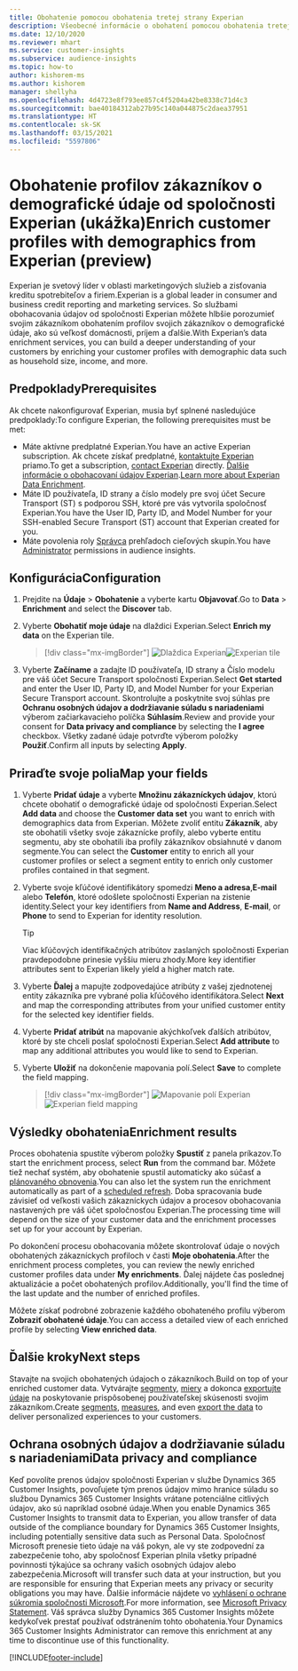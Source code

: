 ```yaml
---
title: Obohatenie pomocou obohatenia tretej strany Experian
description: Všeobecné informácie o obohatení pomocou obohatenia tretej stranou Experian.
ms.date: 12/10/2020
ms.reviewer: mhart
ms.service: customer-insights
ms.subservice: audience-insights
ms.topic: how-to
author: kishorem-ms
ms.author: kishorem
manager: shellyha
ms.openlocfilehash: 4d4723e8f793ee857c4f5204a42be8338c71d4c3
ms.sourcegitcommit: bae40184312ab27b95c140a044875c2daea37951
ms.translationtype: HT
ms.contentlocale: sk-SK
ms.lasthandoff: 03/15/2021
ms.locfileid: "5597806"
---
```

# <a name="enrich-customer-profiles-with-demographics-from-experian-preview"></a><span data-ttu-id="6d21b-103">Obohatenie profilov zákazníkov o demografické údaje od spoločnosti Experian (ukážka)</span><span class="sxs-lookup"><span data-stu-id="6d21b-103">Enrich customer profiles with demographics from Experian (preview)</span></span>

<span data-ttu-id="6d21b-104">Experian je svetový líder v oblasti marketingových služieb a zisťovania kreditu spotrebiteľov a firiem.</span><span class="sxs-lookup"><span data-stu-id="6d21b-104">Experian is a global leader in consumer and business credit reporting and marketing services.</span></span> <span data-ttu-id="6d21b-105">So službami obohacovania údajov od spoločnosti Experian môžete hlbšie porozumieť svojim zákazníkom obohatením profilov svojich zákazníkov o demografické údaje, ako sú veľkosť domácnosti, príjem a ďalšie.</span><span class="sxs-lookup"><span data-stu-id="6d21b-105">With Experian’s data enrichment services, you can build a deeper understanding of your customers by enriching your customer profiles with demographic data such as household size, income, and more.</span></span>

## <a name="prerequisites"></a><span data-ttu-id="6d21b-106">Predpoklady</span><span class="sxs-lookup"><span data-stu-id="6d21b-106">Prerequisites</span></span>

<span data-ttu-id="6d21b-107">Ak chcete nakonfigurovať Experian, musia byť splnené nasledujúce predpoklady:</span><span class="sxs-lookup"><span data-stu-id="6d21b-107">To configure Experian, the following prerequisites must be met:</span></span>

- <span data-ttu-id="6d21b-108">Máte aktívne predplatné Experian.</span><span class="sxs-lookup"><span data-stu-id="6d21b-108">You have an active Experian subscription.</span></span> <span data-ttu-id="6d21b-109">Ak chcete získať predplatné, [kontaktujte Experian](https://www.experian.com/marketing-services/contact) priamo.</span><span class="sxs-lookup"><span data-stu-id="6d21b-109">To get a subscription, [contact Experian](https://www.experian.com/marketing-services/contact) directly.</span></span> <span data-ttu-id="6d21b-110">[Ďalšie informácie o obohacovaní údajov Experian](https://www.experian.com/marketing-services/microsoft?cmpid=ems_web_mci_cdppage).</span><span class="sxs-lookup"><span data-stu-id="6d21b-110">[Learn more about Experian Data Enrichment](https://www.experian.com/marketing-services/microsoft?cmpid=ems_web_mci_cdppage).</span></span>
- <span data-ttu-id="6d21b-111">Máte ID používateľa, ID strany a číslo modely pre svoj účet Secure Transport (ST) s podporou SSH, ktoré pre vás vytvorila spoločnosť Experian.</span><span class="sxs-lookup"><span data-stu-id="6d21b-111">You have the User ID, Party ID, and Model Number for your SSH-enabled Secure Transport (ST) account that Experian created for you.</span></span>
- <span data-ttu-id="6d21b-112">Máte povolenia roly [Správca](permissions.md#administrator) prehľadoch cieľových skupín.</span><span class="sxs-lookup"><span data-stu-id="6d21b-112">You have [Administrator](permissions.md#administrator) permissions in audience insights.</span></span>

## <a name="configuration"></a><span data-ttu-id="6d21b-113">Konfigurácia</span><span class="sxs-lookup"><span data-stu-id="6d21b-113">Configuration</span></span>

1. <span data-ttu-id="6d21b-114">Prejdite na **Údaje** > **Obohatenie** a vyberte kartu **Objavovať**.</span><span class="sxs-lookup"><span data-stu-id="6d21b-114">Go to **Data** > **Enrichment** and select the **Discover** tab.</span></span>

1. <span data-ttu-id="6d21b-115">Vyberte **Obohatiť moje údaje** na dlaždici Experian.</span><span class="sxs-lookup"><span data-stu-id="6d21b-115">Select **Enrich my data** on the Experian tile.</span></span>

   > [!div class="mx-imgBorder"]
   > <span data-ttu-id="6d21b-116">![Dlaždica Experian](media/experian-tile.png "Dlaždica Experian")</span><span class="sxs-lookup"><span data-stu-id="6d21b-116">![Experian tile](media/experian-tile.png "Experian tile")</span></span>

1. <span data-ttu-id="6d21b-117">Vyberte **Začíname** a zadajte ID používateľa, ID strany a Číslo modelu pre váš účet Secure Transport spoločnosti Experian.</span><span class="sxs-lookup"><span data-stu-id="6d21b-117">Select **Get started** and enter the User ID, Party ID, and Model Number for your Experian Secure Transport account.</span></span> <span data-ttu-id="6d21b-118">Skontrolujte a poskytnite svoj súhlas pre **Ochranu osobných údajov a dodržiavanie súladu s nariadeniami** výberom začiarkavacieho políčka **Súhlasím**.</span><span class="sxs-lookup"><span data-stu-id="6d21b-118">Review and provide your consent for **Data privacy and compliance** by selecting the **I agree** checkbox.</span></span> <span data-ttu-id="6d21b-119">Všetky zadané údaje potvrďte výberom položky **Použiť**.</span><span class="sxs-lookup"><span data-stu-id="6d21b-119">Confirm all inputs by selecting **Apply**.</span></span>

## <a name="map-your-fields"></a><span data-ttu-id="6d21b-120">Priraďte svoje polia</span><span class="sxs-lookup"><span data-stu-id="6d21b-120">Map your fields</span></span>

1.  <span data-ttu-id="6d21b-121">Vyberte **Pridať údaje** a vyberte **Množinu zákazníckych údajov**, ktorú chcete obohatiť o demografické údaje od spoločnosti Experian.</span><span class="sxs-lookup"><span data-stu-id="6d21b-121">Select **Add data** and choose the **Customer data set** you want to enrich with demographics data from Experian.</span></span> <span data-ttu-id="6d21b-122">Môžete zvoliť entitu **Zákazník**, aby ste obohatili všetky svoje zákaznícke profily, alebo vyberte entitu segmentu, aby ste obohatili iba profily zákazníkov obsiahnuté v danom segmente.</span><span class="sxs-lookup"><span data-stu-id="6d21b-122">You can select the **Customer** entity to enrich all your customer profiles or select a segment entity to enrich only customer profiles contained in that segment.</span></span>

1. <span data-ttu-id="6d21b-123">Vyberte svoje kľúčové identifikátory spomedzi **Meno a adresa**,**E-mail** alebo **Telefón**, ktoré odošlete spoločnosti Experian na zistenie identity.</span><span class="sxs-lookup"><span data-stu-id="6d21b-123">Select your key identifiers from **Name and Address**, **E-mail**, or **Phone** to send to Experian for identity resolution.</span></span>

   > [!TIP]
   > <span data-ttu-id="6d21b-124">Viac kľúčových identifikačných atribútov zaslaných spoločnosti Experian pravdepodobne prinesie vyššiu mieru zhody.</span><span class="sxs-lookup"><span data-stu-id="6d21b-124">More key identifier attributes sent to Experian likely yield a higher match rate.</span></span>

1. <span data-ttu-id="6d21b-125">Vyberte **Ďalej** a mapujte zodpovedajúce atribúty z vašej zjednotenej entity zákazníka pre vybrané polia kľúčového identifikátora.</span><span class="sxs-lookup"><span data-stu-id="6d21b-125">Select **Next** and map the corresponding attributes from your unified customer entity for the selected key identifier fields.</span></span>

1. <span data-ttu-id="6d21b-126">Vyberte **Pridať atribút** na mapovanie akýchkoľvek ďalších atribútov, ktoré by ste chceli poslať spoločnosti Experian.</span><span class="sxs-lookup"><span data-stu-id="6d21b-126">Select **Add attribute** to map any additional attributes you would like to send to Experian.</span></span>

1.  <span data-ttu-id="6d21b-127">Vyberte **Uložiť** na dokončenie mapovania polí.</span><span class="sxs-lookup"><span data-stu-id="6d21b-127">Select **Save** to complete the field mapping.</span></span>

    > [!div class="mx-imgBorder"]
    > <span data-ttu-id="6d21b-128">![Mapovanie polí Experian](media/experian-field-mapping.png "Mapovanie polí Experian")</span><span class="sxs-lookup"><span data-stu-id="6d21b-128">![Experian field mapping](media/experian-field-mapping.png "Experian field mapping")</span></span>

## <a name="enrichment-results"></a><span data-ttu-id="6d21b-129">Výsledky obohatenia</span><span class="sxs-lookup"><span data-stu-id="6d21b-129">Enrichment results</span></span>

<span data-ttu-id="6d21b-130">Proces obohatenia spustíte výberom položky **Spustiť** z panela príkazov.</span><span class="sxs-lookup"><span data-stu-id="6d21b-130">To start the enrichment process, select **Run** from the command bar.</span></span> <span data-ttu-id="6d21b-131">Môžete tiež nechať systém, aby obohatenie spustil automaticky ako súčasť a [plánovaného obnovenia](system.md#schedule-tab).</span><span class="sxs-lookup"><span data-stu-id="6d21b-131">You can also let the system run the enrichment automatically as part of a [scheduled refresh](system.md#schedule-tab).</span></span> <span data-ttu-id="6d21b-132">Doba spracovania bude závisieť od veľkosti vašich zákazníckych údajov a procesov obohacovania nastavených pre váš účet spoločnosťou Experian.</span><span class="sxs-lookup"><span data-stu-id="6d21b-132">The processing time will depend on the size of your customer data and the enrichment processes set up for your account by Experian.</span></span>

<span data-ttu-id="6d21b-133">Po dokončení procesu obohacovania môžete skontrolovať údaje o nových obohatených zákazníckych profiloch v časti **Moje obohatenia**.</span><span class="sxs-lookup"><span data-stu-id="6d21b-133">After the enrichment process completes, you can review the newly enriched customer profiles data under **My enrichments**.</span></span> <span data-ttu-id="6d21b-134">Ďalej nájdete čas poslednej aktualizácie a počet obohatených profilov.</span><span class="sxs-lookup"><span data-stu-id="6d21b-134">Additionally, you'll find the time of the last update and the number of enriched profiles.</span></span>

<span data-ttu-id="6d21b-135">Môžete získať podrobné zobrazenie každého obohateného profilu výberom **Zobraziť obohatené údaje**.</span><span class="sxs-lookup"><span data-stu-id="6d21b-135">You can access a detailed view of each enriched profile by selecting **View enriched data**.</span></span>

## <a name="next-steps"></a><span data-ttu-id="6d21b-136">Ďalšie kroky</span><span class="sxs-lookup"><span data-stu-id="6d21b-136">Next steps</span></span>

<span data-ttu-id="6d21b-137">Stavajte na svojich obohatených údajoch o zákazníkoch.</span><span class="sxs-lookup"><span data-stu-id="6d21b-137">Build on top of your enriched customer data.</span></span> <span data-ttu-id="6d21b-138">Vytvárajte [segmenty](segments.md), [miery](measures.md) a dokonca [exportujte údaje](export-destinations.md) na poskytovanie prispôsobenej používateľskej skúsenosti svojim zákazníkom.</span><span class="sxs-lookup"><span data-stu-id="6d21b-138">Create [segments](segments.md), [measures](measures.md), and even [export the data](export-destinations.md) to deliver personalized experiences to your customers.</span></span>

## <a name="data-privacy-and-compliance"></a><span data-ttu-id="6d21b-139">Ochrana osobných údajov a dodržiavanie súladu s nariadeniami</span><span class="sxs-lookup"><span data-stu-id="6d21b-139">Data privacy and compliance</span></span>

<span data-ttu-id="6d21b-140">Keď povolíte prenos údajov spoločnosti Experian v službe Dynamics 365 Customer Insights, povoľujete tým prenos údajov mimo hranice súladu so službou Dynamics 365 Customer Insights vrátane potenciálne citlivých údajov, ako sú napríklad osobné údaje.</span><span class="sxs-lookup"><span data-stu-id="6d21b-140">When you enable Dynamics 365 Customer Insights to transmit data to Experian, you allow transfer of data outside of the compliance boundary for Dynamics 365 Customer Insights, including potentially sensitive data such as Personal Data.</span></span> <span data-ttu-id="6d21b-141">Spoločnosť Microsoft prenesie tieto údaje na váš pokyn, ale vy ste zodpovední za zabezpečenie toho, aby spoločnosť Experian plnila všetky prípadné povinnosti týkajúce sa ochrany vašich osobných údajov alebo zabezpečenia.</span><span class="sxs-lookup"><span data-stu-id="6d21b-141">Microsoft will transfer such data at your instruction, but you are responsible for ensuring that Experian meets any privacy or security obligations you may have.</span></span> <span data-ttu-id="6d21b-142">Ďalšie informácie nájdete vo [vyhlásení o ochrane súkromia spoločnosti Microsoft](https://go.microsoft.com/fwlink/?linkid=396732).</span><span class="sxs-lookup"><span data-stu-id="6d21b-142">For more information, see [Microsoft Privacy Statement](https://go.microsoft.com/fwlink/?linkid=396732).</span></span>
<span data-ttu-id="6d21b-143">Váš správca služby Dynamics 365 Customer Insights môžete kedykoľvek prestať používať odstránením tohto obohatenia.</span><span class="sxs-lookup"><span data-stu-id="6d21b-143">Your Dynamics 365 Customer Insights Administrator can remove this enrichment at any time to discontinue use of this functionality.</span></span>


[!INCLUDE[footer-include](../includes/footer-banner.md)]